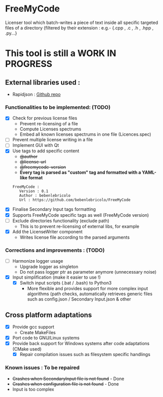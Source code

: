 # FreeMyCode
Licenser tool which batch-writes a piece of text inside all specific targeted files of a directory (filtered by their extension : e.g.- {.cpp , .c , .h , .hpp , .py...}

# This tool is still a WORK IN PROGRESS

## External libraries used :
  - Rapidjson  : [Github repo](https://github.com/Tencent/rapidjson/)
### Functionalities to be implemented: (TODO)
- [x] Check for previous license files
   * Prevent re-licensing of a file
   * Compute Licenses spectrums
   * Embed all known licenses spectrums in one file (Licences.spec)
- [ ] Prevent multiple license writing in a file
- [ ] Implement GUI with Qt
- [x] Use tags to add specific content
   - ~~@author~~
   - ~~@license-url~~
   - ~~@freemycode-version~~
   * **Every tag is parsed as "custom" tag and formatted with a YAML-like format**
    ```
    FreeMyCode :
       Version : 0.1
       Author : bebenlebricolo
       Url : https://github.com/bebenlebricolo/FreeMyCode
    ```
- [x] Finalise Secondary Input tags formatting
- [x] Supports FreeMyCode specific tags as well (FreeMyCode version)
- [ ] Exclude directories functionality (exclude path) 
   * This is to prevent re-licensing of external libs, for example
- [x] Add the LicenseWriter component
   * Writes license file according to the parsed arguments
  
### Corrections and improvements : (TODO)
- [ ] Harmonize logger usage
     * Upgrade logger as singleton
     * Do not pass logger ptr as parameter anymore (unnecessary noise)
 - [x] Input simplification (make it easier to use !)
     * [x] Switch input scripts (.bat / .bash) to Python3
          - More flexible and provides support for more complex input algorithms (path checks, automatically retrieves generic files such as config.json / Secondary Input.json & other
 
## Cross platform adaptations
- [x] Provide gcc support
     * Create MakeFiles
- [x] Port code to GNU/Linux systems
- [x] Provide back support for Windows systems after code adaptations (CMake used)
     * [x] Repair compilation issues such as filesystem specific handlings
 
### Known issues : To be repaired
- ~~Crashes when SecondaryInput file is not found~~  - Done
- ~~Crashes when configuration file is not found~~   - Done
- Input is too complex
